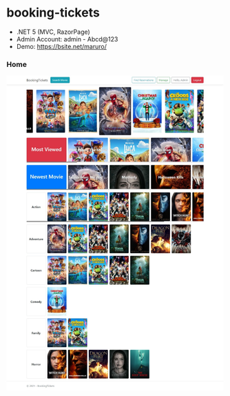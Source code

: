 # booking-tickets
* .NET 5 (MVC, RazorPage)
* Admin Account: admin - Abcd@123
* Demo: https://bsite.net/maruro/
### Home
![OV](https://github.com/nguyentu43/booking-tickets/raw/master/home.jpeg)
